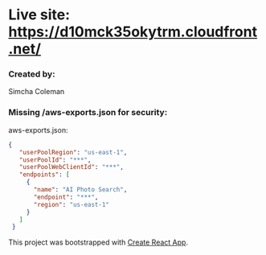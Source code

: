 # Live site: https://d10mck35okytrm.cloudfront.net/

### Created by:
Simcha Coleman

### Missing /aws-exports.json for security:
aws-exports.json:

```json
{
   "userPoolRegion": "us-east-1",
   "userPoolId": "***",
   "userPoolWebClientId": "***",
   "endpoints": [
     {
       "name": "AI Photo Search",
       "endpoint": "***",
       "region": "us-east-1"
     }
   ]
 }

```

This project was bootstrapped with [Create React App](https://github.com/facebook/create-react-app).
